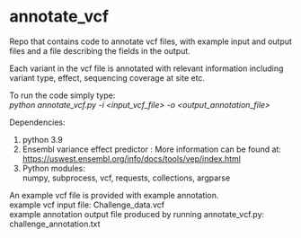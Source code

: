 # annotate_vcf
Repo that contains code to annotate vcf files, with example input and output files and a file describing the fields in the output.

Each variant in the vcf file is annotated with relevant information including variant type, effect, sequencing coverage at site etc.

To run the code simply type: <br />
*python annotate_vcf.py -i <input_vcf_file> -o <output_annotation_file>*

Dependencies: <br />
1. python 3.9 <br />
2. Ensembl variance effect predictor : More information can be found at: https://uswest.ensembl.org/info/docs/tools/vep/index.html
3. Python modules: <br />
numpy, subprocess, vcf, requests, collections, argparse 

An example vcf file is provided with example annotation. <br />
example vcf input file: Challenge_data.vcf <br />
example annotation output file produced by running annotate_vcf.py: challenge_annotation.txt
